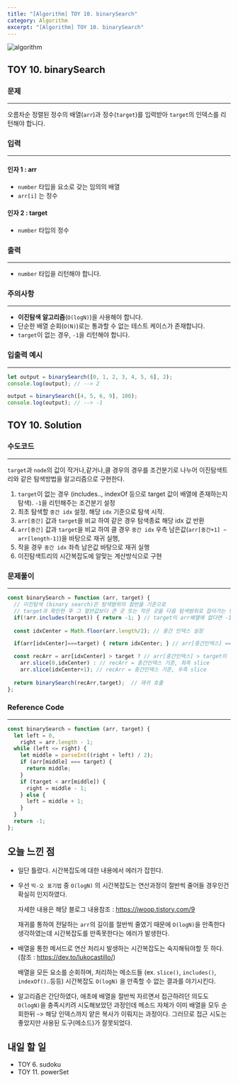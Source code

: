 ```yaml
---
title: "[Algorithm] TOY 10. binarySearch"
category: Algorithm
excerpt: "[Algorithm] TOY 10. binarySearch"
---
```


![algorithm](https://user-images.githubusercontent.com/83164003/131701318-f0ff36c4-1fcc-4f21-b978-18a9d8ec3386.jpg)
## TOY 10. binarySearch
### 문제
---
오름차순 정렬된 정수의 배열(`arr`)과 정수(`target`)를 입력받아 `target`의 인덱스를 리턴해야 합니다.



### 입력
---
#### 인자 1 : arr
- `number` 타입을 요소로 갖는 임의의 배열
-  `arr[i]` 는 정수

#### 인자 2 : target
- `number` 타입의 정수

### 출력
---
- `number` 타입을 리턴해야 합니다.

### 주의사항
---
- **이진탐색 알고리즘**(`O(logN)`)을 사용해야 합니다.
- 단순한 배열 순회(`O(N)`)로는 통과할 수 없는 테스트 케이스가 존재합니다.
- `target`이 없는 경우, `-1`을 리턴해야 합니다.

### 입출력 예시
---
```javascript
let output = binarySearch([0, 1, 2, 3, 4, 5, 6], 2);
console.log(output); // --> 2

output = binarySearch([4, 5, 6, 9], 100);
console.log(output); // --> -1
```


## TOY 10. Solution
### 수도코드
---
`target`과 `node`의 값이 작거나,같거나,클 경우의 경우를 조건분기로 나누어 이진탐색트리와 같은 탐색방법을 알고리즘으로 구현한다.

1. `target`이 없는 경우 (includes.., indexOf 등으로 target 값이 배열에 존재하는지 탐색). `-1`을 리턴해주는 조건분기 설정
2.  최초 탐색할 `중간 idx` 설정. 해당 `idx` 기준으로 탐색 시작.
3.  `arr[중간]` 값과 `target`을 비교 하여 같은 경우 탐색종료 해당 idx 값 반환
4.   `arr[중간]` 값과 `target`을 비교 하여 클 경우 `중간 idx` 우측 남은값(`arr[중간+1] ~ arr[length-1]`)을 바탕으로 재귀 실행, 
5.   작을 경우 `중간 idx` 좌측 남은값 바탕으로 재귀 실행
6.  이진탐색트리의 시간복잡도에 알맞는 계산방식으로 구현

### 문제풀이
---
```javascript 
const binarySearch = function (arr, target) {
  // 이진탐색 (binary search)은 탐색범위의 절반을 기준으로 
  // target과 확인한 후 그 절반값보다 큰 곳 또는 작은 곳을 다음 탐색범위로 잡아가는 탐색방법
  if(!arr.includes(target)) { return -1; } // target이 arr배열에 없다면 -1 리턴
  
  const idxCenter = Math.floor(arr.length/2); // 중간 인덱스 설정

  if(arr[idxCenter]===target) { return idxCenter; } // arr[중간인덱스] === target과 같다면, rootNode 가 타겟인 경우이다.

  const recArr = arr[idxCenter] > target ? // arr[중간인덱스] > target이 크다면 root의 좌측으로 탐색이 진행되야함
    arr.slice(0,idxCenter) : // recArr = 중간인덱스 기준, 좌측 slice
    arr.slice(idxCenter+1); // recArr = 중간인덱스 기준, 우측 slice
  
  return binarySearch(recArr,target);  // 재귀 호출
};
```
### Reference Code
---
```javascript
const binarySearch = function (arr, target) {
  let left = 0,
    right = arr.length - 1;
  while (left <= right) {
    let middle = parseInt((right + left) / 2);
    if (arr[middle] === target) {
      return middle;
    }
    if (target < arr[middle]) {
      right = middle - 1;
    } else {
      left = middle + 1;
    }
  }
  return -1;
};
```
## 오늘 느낀 점
- 일단 틀렸다. 시간복잡도에 대한 내용에서 에러가 잡힌다. 
- 우선 `빅-오 표기법` 중 `O(logN)` 의 시간복잡도는 연산과정이 절반씩 줄어들 경우인건 확실히 인지하였다. 

  자세한 내용은 해당 블로그 내용참조 : <a href="https://jwoop.tistory.com/9" target="_blank">https://jwoop.tistory.com/9</a>
	
  재귀를 통하여 전달하는 `arr`의 길이를 절반씩 줄였기 때문에 `O(logN)`을 만족한다 생각하였는데 시간복잡도를 만족못한다는 에러가 발생한다. 
	
- 배열을 통한 메서드로 연산 처리시 발생하는 시간복잡도는 숙지해둬야할 듯 하다. (참조 : <a href="https://dev.to/lukocastillo/time-complexity-big-0-for-javascript-array-methods-and-examples-mlg" target="_blank">https://dev.to/lukocastillo/<a>)

  배열을 모든 요소를 순회하며, 처리하는 메소드들 (ex. `slice()`, `includes()`, `indexOf()`..등등) 시간복잡도 `O(logN)` 을 만족할 수 없는 결과를 야기시킨다.

- 알고리즘은 간단하였다, 애초에 배열을 절반씩 자르면서 접근하려던 의도도 `O(logN)`을 충족시키려 시도해보았던 과정인데 메소드 자체가 이미 배열을 모두 순회한뒤 -> 해당 인덱스까지 얕은 복사가 이뤄지는 과정이다. 그러므로 접근 시도는 좋았지만 사용된 도구(메소드)가 잘못되었다.

## 내일 할 일
- TOY 6. sudoku
- TOY 11. powerSet
